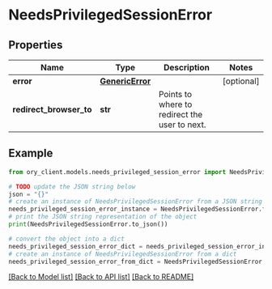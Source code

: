 # NeedsPrivilegedSessionError


## Properties

Name | Type | Description | Notes
------------ | ------------- | ------------- | -------------
**error** | [**GenericError**](GenericError.md) |  | [optional] 
**redirect_browser_to** | **str** | Points to where to redirect the user to next. | 

## Example

```python
from ory_client.models.needs_privileged_session_error import NeedsPrivilegedSessionError

# TODO update the JSON string below
json = "{}"
# create an instance of NeedsPrivilegedSessionError from a JSON string
needs_privileged_session_error_instance = NeedsPrivilegedSessionError.from_json(json)
# print the JSON string representation of the object
print(NeedsPrivilegedSessionError.to_json())

# convert the object into a dict
needs_privileged_session_error_dict = needs_privileged_session_error_instance.to_dict()
# create an instance of NeedsPrivilegedSessionError from a dict
needs_privileged_session_error_from_dict = NeedsPrivilegedSessionError.from_dict(needs_privileged_session_error_dict)
```
[[Back to Model list]](../README.md#documentation-for-models) [[Back to API list]](../README.md#documentation-for-api-endpoints) [[Back to README]](../README.md)


